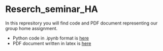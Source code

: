 # Reserch_seminar_HA

In this represitory you will find code and PDF document representing our group home assignment. 

- Python code in .ipynb format is [here](https://github.com/RenLinV/Reserch_seminar_HA/blob/main/Research_seminar_final_version.ipynb)
- PDF document written in latex is [here](https://documentcloud.wondershare.com/clientShare/review/bpcFVoayn8Msp0rtjRcN4Q2yzoP2YrcNlk0MRD0EC54nyiNZ4nf6LPHR-rvfW5qkLdcn2crZxlkxDwcrN-H3ew)
